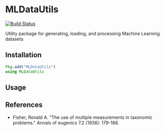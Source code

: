 # MLDataUtils

[![Build Status](https://travis-ci.org/JuliaML/MLDataUtils.jl.svg?branch=master)](https://travis-ci.org/JuliaML/MLDataUtils.jl)

Utility package for generating, loading, and processing Machine Learning datasets

## Installation

```Julia
Pkg.add("MLDataUtils")
using MLDataUtils
```

## Usage


## References

- Fisher, Ronald A. "The use of multiple measurements in taxonomic problems." Annals of eugenics 7.2 (1936): 179-188.


